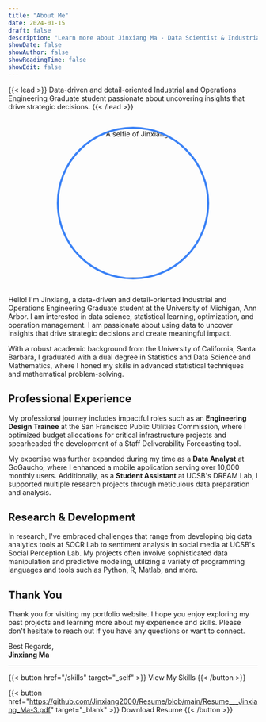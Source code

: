 ```yaml
---
title: "About Me"
date: 2024-01-15
draft: false
description: "Learn more about Jinxiang Ma - Data Scientist & Industrial Engineer"
showDate: false
showAuthor: false
showReadingTime: false
showEdit: false
---
```


{{< lead >}}
Data-driven and detail-oriented Industrial and Operations Engineering Graduate student passionate about uncovering insights that drive strategic decisions.
{{< /lead >}}

<div style="text-align: center; margin: 2rem 0;">
  <img src="/img/Jinxiang.jpg" alt="A selfie of Jinxiang" style="width: 300px; height: 300px; border-radius: 50%; object-fit: cover; border: 4px solid #3b82f6;">
</div>

Hello! I'm Jinxiang, a data-driven and detail-oriented Industrial and Operations Engineering Graduate student at the University of Michigan, Ann Arbor. I am interested in data science, statistical learning, optimization, and operation management. I am passionate about using data to uncover insights that drive strategic decisions and create meaningful impact. 

With a robust academic background from the University of California, Santa Barbara, I graduated with a dual degree in Statistics and Data Science and Mathematics, where I honed my skills in advanced statistical techniques and mathematical problem-solving.

## Professional Experience

My professional journey includes impactful roles such as an **Engineering Design Trainee** at the San Francisco Public Utilities Commission, where I optimized budget allocations for critical infrastructure projects and spearheaded the development of a Staff Deliverability Forecasting tool. 

My expertise was further expanded during my time as a **Data Analyst** at GoGaucho, where I enhanced a mobile application serving over 10,000 monthly users. Additionally, as a **Student Assistant** at UCSB's DREAM Lab, I supported multiple research projects through meticulous data preparation and analysis.

## Research & Development

In research, I've embraced challenges that range from developing big data analytics tools at SOCR Lab to sentiment analysis in social media at UCSB's Social Perception Lab. My projects often involve sophisticated data manipulation and predictive modeling, utilizing a variety of programming languages and tools such as Python, R, Matlab, and more.

## Thank You

Thank you for visiting my portfolio website. I hope you enjoy exploring my past projects and learning more about my experience and skills. Please don't hesitate to reach out if you have any questions or want to connect.

Best Regards,  
**Jinxiang Ma**

---

{{< button href="/skills" target="_self" >}}
View My Skills
{{< /button >}}

{{< button href="https://github.com/Jinxiang2000/Resume/blob/main/Resume___Jinxiang_Ma-3.pdf" target="_blank" >}}
Download Resume
{{< /button >}} 